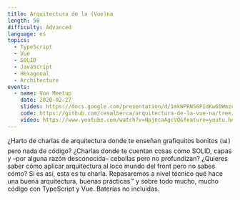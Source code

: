 ```yaml
---
title: Arquitectura de la (Vue)na
length: 50
difficulty: Advanced
language: es
topics:
  - TypeScript
  - Vue
  - SOLID
  - JavaScript
  - Hexagonal
  - Architecture
events:
  - name: Vue Meetup
    date: 2020-02-27
    slides: https://docs.google.com/presentation/d/1mkWPRN56PIdKw60WmzcrCM28WU04e_18Tv1Jg0ZVzzY/edit#slide=id.p
    code: https://github.com/cesalberca/arquitectura-de-la-vue-na/tree/2020-vuejs-madrid?files=1
    video: https://www.youtube.com/watch?v=NpjecaAgcVQ&feature=youtu.be
---
```


¿Harto de charlas de arquitectura donde te enseñan grafiquitos bonitos (📊) pero nada de código? ¿Charlas donde te cuentan cosas como SOLID, capas y –por alguna razón desconocida– cebollas pero no profundizan? ¿Quieres saber cómo aplicar arquitectura al loco mundo del front pero no sabes cómo? Si es así, esta es tu charla. Repasaremos a nivel técnico qué hace una buena arquitectura, buenas prácticas™️ y sobre todo mucho, mucho código con TypeScript y Vue. Baterías no incluidas.
